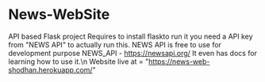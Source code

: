 # News-WebSite
API based Flask project
Requires to install flaskto run it
you need a API key from "NEWS API" to actually run this.
NEWS API is free to use for development purpose 
NEWS_API - https://newsapi.org/
It even has docs for learning how to use it.\n
Website live at = "https://news-web-shodhan.herokuapp.com/"
